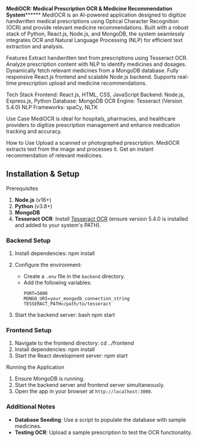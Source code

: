 **MediOCR: Medical Prescription OCR & Medicine Recommendation System********
MediOCR is an AI-powered application designed to digitize handwritten medical prescriptions using Optical Character Recognition (OCR) and provide relevant medicine recommendations. Built with a robust stack of Python, React.js, Node.js, and MongoDB, the system seamlessly integrates OCR and Natural Language Processing (NLP) for efficient text extraction and analysis.

Features
Extract handwritten text from prescriptions using Tesseract OCR.
Analyze prescription content with NLP to identify medicines and dosages.
Dynamically fetch relevant medicines from a MongoDB database.
Fully responsive React.js frontend and scalable Node.js backend.
Supports real-time prescription upload and medicine recommendations.

Tech Stack
Frontend: React.js, HTML, CSS, JavaScript
Backend: Node.js, Express.js, Python
Database: MongoDB
OCR Engine: Tesseract (Version 5.4.0)
NLP Frameworks: spaCy, NLTK

Use Case
MediOCR is ideal for hospitals, pharmacies, and healthcare providers to digitize prescription management and enhance medication tracking and accuracy.

How to Use
Upload a scanned or photographed prescription.
MediOCR extracts text from the image and processes it.
Get an instant recommendation of relevant medicines.


## Installation & Setup

Prerequisites
1. **Node.js** (v16+)
2. **Python** (v3.8+)
3. **MongoDB**
4. **Tesseract OCR**: Install [Tesseract OCR](https://github.com/tesseract-ocr/tesseract) (ensure version 5.4.0 is installed and added to your system's PATH).

### Backend Setup
1. Install dependencies:
   npm install
  
2. Configure the environment:
   - Create a `.env` file in the `backend` directory.
   - Add the following variables:
     ```env
     PORT=5000
     MONGO_URI=your_mongodb_connection_string
     TESSERACT_PATH=/path/to/tesseract
     ```
3. Start the backend server:
   bash
   npm start
   
### Frontend Setup
1. Navigate to the frontend directory:
   cd ../frontend
2. Install dependencies:
   npm install
3. Start the React development server:
   npm start

 Running the Application
1. Ensure MongoDB is running.
2. Start the backend server and frontend server simultaneously.
3. Open the app in your browser at `http://localhost:3000`.

### Additional Notes
- **Database Seeding**: Use a script to populate the database with sample medicines.
- **Testing OCR**: Upload a sample prescription to test the OCR functionality.
